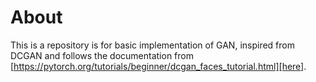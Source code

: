 # About
This is a repository is for basic implementation of GAN, inspired from DCGAN and follows the documentation from [https://pytorch.org/tutorials/beginner/dcgan_faces_tutorial.html][here].